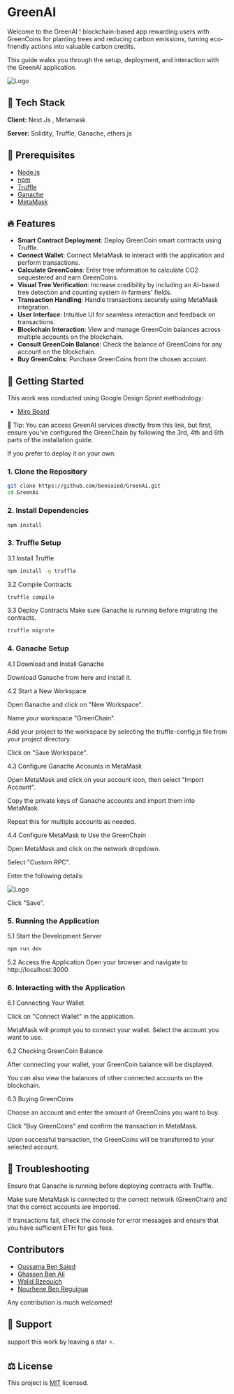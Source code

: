 # GreenAI

Welcome to the GreenAI ! blockchain-based app rewarding users with GreenCoins for planting trees and reducing carbon emissions, turning eco-friendly actions into valuable carbon credits.

This guide walks you through the setup, deployment, and interaction with the GreenAI application.

![Logo](https://i.ibb.co/9Hgy8fb/logo.png)

## 🧰 Tech Stack

**Client:** Next.Js , Metamask

**Server:** Solidity, Truffle, Ganache, ethers.js

## 📑 Prerequisites

- [Node.js](https://nodejs.org/)
- [npm](https://www.npmjs.com/)
- [Truffle](https://www.trufflesuite.com/truffle)
- [Ganache](https://www.trufflesuite.com/ganache)
- [MetaMask](https://metamask.io/)

## 🔥 Features

- **Smart Contract Deployment**: Deploy GreenCoin smart contracts using Truffle.
- **Connect Wallet**: Connect MetaMask to interact with the application and perform transactions.
- **Calculate GreenCoins**: Enter tree information to calculate CO2 sequestered and earn GreenCoins.
- **Visual Tree Verification**: Increase credibility by including an AI-based tree detection and counting system in farmers' fields.
- **Transaction Handling**: Handle transactions securely using MetaMask integration.
- **User Interface**: Intuitive UI for seamless interaction and feedback on transactions.
- **Blockchain Interaction**: View and manage GreenCoin balances across multiple accounts on the blockchain.
- **Consult GreenCoin Balance**: Check the balance of GreenCoins for any account on the blockchain.
- **Buy GreenCoins**: Purchase GreenCoins from the chosen account.

## 🚀 Getting Started

This work was conducted using Google Design Sprint methodology:

- [Miro Board ](https://miro.com/app/board/uXjVK7X8j94=/)

📌 Tip: You can access GreenAI services directly from this link, but first, ensure you've configured the GreenChain by following the 3rd, 4th and 6th parts of the installation guide.

If you prefer to deploy it on your own:

### 1. Clone the Repository

```bash
git clone https://github.com/bensaied/GreenAi.git
cd GreenAi
```

### 2. Install Dependencies

```bash
npm install
```

### 3. Truffle Setup

3.1 Install Truffle

```bash
npm install -g truffle
```

3.2 Compile Contracts

```bash
truffle compile
```

3.3 Deploy Contracts
Make sure Ganache is running before migrating the contracts.

```bash
truffle migrate
```

### 4. Ganache Setup

4.1 Download and Install Ganache

Download Ganache from here and install it.

4.2 Start a New Workspace

Open Ganache and click on "New Workspace".

Name your workspace "GreenChain".

Add your project to the workspace by selecting the truffle-config.js file from your project directory.

Click on "Save Workspace".

4.3 Configure Ganache Accounts in MetaMask

Open MetaMask and click on your account icon, then select "Import Account".

Copy the private keys of Ganache accounts and import them into MetaMask.

Repeat this for multiple accounts as needed.

4.4 Configure MetaMask to Use the GreenChain

Open MetaMask and click on the network dropdown.

Select "Custom RPC".

Enter the following details:

![Logo](https://i.ibb.co/FhYx3D0/Green-Chain.png)

Click "Save".

### 5. Running the Application

5.1 Start the Development Server

```bash
npm run dev
```

5.2 Access the Application
Open your browser and navigate to http://localhost:3000.

### 6. Interacting with the Application

6.1 Connecting Your Wallet

Click on "Connect Wallet" in the application.

MetaMask will prompt you to connect your wallet. Select the account you want to use.

6.2 Checking GreenCoin Balance

After connecting your wallet, your GreenCoin balance will be displayed.

You can also view the balances of other connected accounts on the blockchain.

6.3 Buying GreenCoins

Choose an account and enter the amount of GreenCoins you want to buy.

Click "Buy GreenCoins" and confirm the transaction in MetaMask.

Upon successful transaction, the GreenCoins will be transferred to your selected account.

## 🔧 Troubleshooting

Ensure that Ganache is running before deploying contracts with Truffle.

Make sure MetaMask is connected to the correct network (GreenChain) and that the correct accounts are imported.

If transactions fail, check the console for error messages and ensure that you have sufficient ETH for gas fees.


## Contributors

- [Oussama Ben Saied ](https://www.github.com/bensaied)
- [Ghassen Ben Ali ](https://github.com/ghassenbenali96)
- [Walid Bzeouich ](https://github.com/walid354)
- [Nourhene Ben Reguigua ](https://github.com/BRnourheene)

Any contribution is much welcomed!

## 💝 Support

support this work by leaving a star ⭐️.

## ⚖️ License

This project is [MIT](https://choosealicense.com/licenses/mit/) licensed.
